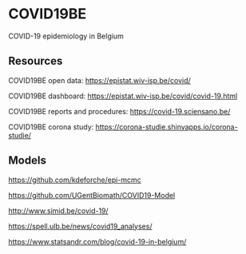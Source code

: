 # COVID19BE
COVID-19 epidemiology in Belgium

## Resources

COVID19BE open data: https://epistat.wiv-isp.be/covid/

COVID19BE dashboard: https://epistat.wiv-isp.be/covid/covid-19.html

COVID19BE reports and procedures: https://covid-19.sciensano.be/

COVID19BE corona study: https://corona-studie.shinyapps.io/corona-studie/

## Models

https://github.com/kdeforche/epi-mcmc

https://github.com/UGentBiomath/COVID19-Model

http://www.simid.be/covid-19/

https://spell.ulb.be/news/covid19_analyses/

https://www.statsandr.com/blog/covid-19-in-belgium/
